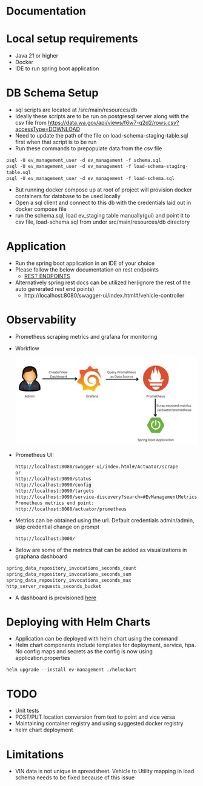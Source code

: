 # Documentation

# Local setup requirements
* Java 21 or higher
* Docker
* IDE to run spring boot application

# DB Schema Setup
* sql scripts are located at /src/main/resources/db
* Ideally these scripts are to be run on postgresql server along with the csv file from https://data.wa.gov/api/views/f6w7-q2d2/rows.csv?accessType=DOWNLOAD
* Need to update the path of the file on load-schema-staging-table.sql first when that script is to be run
* Run these commands to prepopulate data from the csv file
```
psql -U ev_management_user -d ev_management -f schema.sql
psql -U ev_management_user -d ev_management -f load-schema-staging-table.sql
psql -U ev_management_user -d ev_management -f load-schema.sql
```
* But running docker compose up at root of project will provision docker containers for database to be used locally
* Open a sql client and connect to this db with the credentials laid out in docker compose file
* run the schema.sql, load ev_staging table manually(gui) and point it to csv file, load-schema.sql from under src/main/resources/db directory
 
# Application
* Run the spring boot application in an IDE of your choice
* Please follow the below documentation on rest endpoints
  * [REST ENDPOINTS](rest.md)
* Alternatively spring rest docs can be utilized her(ignore the rest of the auto generated rest end points)
  * http://localhost:8080/swagger-ui/index.html#/vehicle-controller
 
# Observability
* Prometheus scraping metrics and grafana for monitoring
* Workflow

  ![img.png](img.png)
* Prometheus UI:
  ```
  http://localhost:8080/swagger-ui/index.html#/Actuator/scrape
  or
  http://localhost:9090/status
  http://localhost:9090/config
  http://localhost:9090/targets
  http://localhost:9090/service-discovery?search=#EvManagementMetrics
  Prometheus metrics end point: http://localhost:8080/actuator/prometheus
  ```
* Metrics can be obtained using the url. 
  Default credentials admin/admin, skip credential change on prompt
  ``` 
  http://localhost:3000/
  ```
* Below are some of the metrics that can be added as visualizations in graphana dashboard 
```
spring_data_repository_invocations_seconds_count
spring_data_repository_invocations_seconds_sum
spring_data_repository_invocations_seconds_max
http_server_requests_seconds_bucket
```

* A dashboard is provisioned [here](http://localhost:3000/d/ev-management-metrics/application-metrics-dashboard?orgId=1&refresh=5s&from=now-15m&to=now)

# Deploying with Helm Charts
* Application can be deployed with helm chart using the command
* Helm chart components include templates for deployment, service, hpa. 
  No config maps and secrets as the config is now using application.properties
```
helm upgrade --install ev-management ./helmchart 
```

# TODO
* Unit tests
* POST/PUT location conversion from text to point and vice versa
* Maintaining container registry and using suggested docker registry
* helm chart deployment
 
# Limitations
* VIN data is not unique in spreadsheet.
  Vehicle to Utility mapping in load schema needs to be fixed because of this issue

